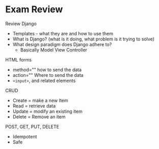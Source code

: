 # Exam Review

Review Django
* Templates - what they are and how to use them
* What is Django? (what is it doing, what problem is it trying to solve)
* What design paradigm does Django adhere to?
    * Basically Model View Controller

HTML forms
* method="" how to send the data
* action="" Where to send the data
* ```<input>```, and related elements

CRUD
* Create = make a new Item
* Read = retrieve data
* Update = modify an existing item
* Delete = Remove an item

POST, GET, PUT, DELETE
* Idempotent
* Safe 